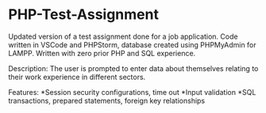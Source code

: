 # PHP-Test-Assignment
Updated version of a test assignment done for a job application. Code written in VSCode and PHPStorm, database created using PHPMyAdmin for LAMPP. Written with zero prior PHP and SQL experience.

Description:
The user is prompted to enter data about themselves relating to their work experience in different sectors.

Features:
*Session security configurations, time out
*Input validation
*SQL transactions, prepared statements, foreign key relationships